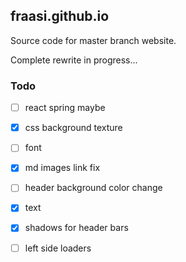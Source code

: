 ## fraasi.github.io

Source code for master branch website.

Complete rewrite in progress...

### Todo
* [ ] react spring maybe
* [x] css background texture
* [ ] font
* [x] md images link fix
* [ ] header background color change
* [x] text
* [x] shadows for header bars
* [ ] left side loaders

